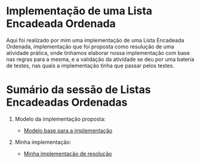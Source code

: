 # Implementação de uma Lista Encadeada Ordenada

Aqui foi realizado por mim uma implementação de uma Lista Encadeada Ordenada, implementação que foi proposta como resulução de uma atividade prática, onde tinhamos elaborar nossa implementação com base nas regras para a mesma, e a validação da atividade se deu por uma bateria de testes, nas quais a implementação tinha que passar pelos testes.

# Sumário da sessão de Listas Encadeadas Ordenadas

1. Modelo da implementação proposta:
   * [Modelo base para a implementação](https://github.com/ericrodriguesfer/Academico/tree/master/estrutura_de_dados/lista-encadeada-ordenada/modelo)

2. Minha implementação:
   * [Minha implementação de resolução](https://github.com/ericrodriguesfer/Academico/tree/master/estrutura_de_dados/lista-encadeada-ordenada/implementacao)
